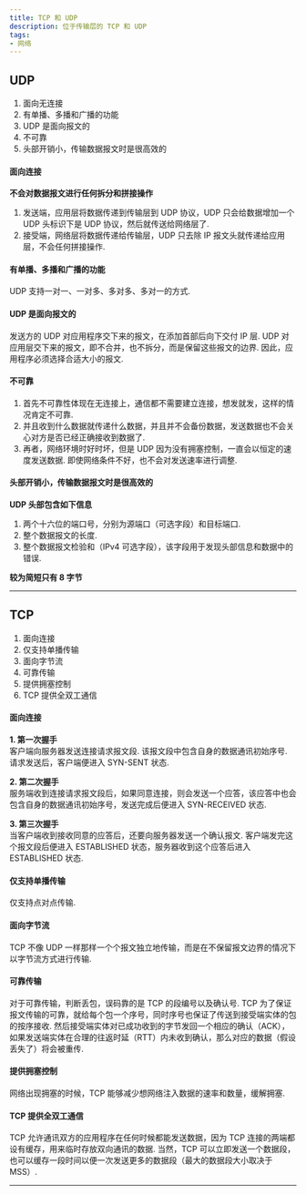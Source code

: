 ```yaml
---
title: TCP 和 UDP
description: 位于传输层的 TCP 和 UDP
tags:
- 网络
---
```


## UDP

1. 面向无连接<br>
2. 有单播、多播和广播的功能<br>
3. UDP 是面向报文的<br>
4. 不可靠<br>
5. 头部开销小，传输数据报文时是很高效的<br>

#### 面向连接

**不会对数据报文进行任何拆分和拼接操作**<br>
1. 发送端，应用层将数据传递到传输层到 UDP 协议，UDP 只会给数据增加一个 UDP 头标识下是 UDP 协议，然后就传送给网络层了.<br>
2. 接受端，网络层将数据传递给传输层，UDP 只去除 IP 报文头就传递给应用层，不会任何拼接操作.<br>

#### 有单播、多播和广播的功能

UDP 支持一对一、一对多、多对多、多对一的方式.

#### UDP 是面向报文的

发送方的 UDP 对应用程序交下来的报文，在添加首部后向下交付 IP 层. UDP 对应用层交下来的报文，即不合并，也不拆分，而是保留这些报文的边界. 因此，应用程序必须选择合适大小的报文.

#### 不可靠

1. 首先不可靠性体现在无连接上，通信都不需要建立连接，想发就发，这样的情况肯定不可靠.<br>
2. 并且收到什么数据就传递什么数据，并且并不会备份数据，发送数据也不会关心对方是否已经正确接收到数据了.<br>
3. 再者，网络环境时好时坏，但是 UDP 因为没有拥塞控制，一直会以恒定的速度发送数据. 即使网络条件不好，也不会对发送速率进行调整.<br>

#### 头部开销小，传输数据报文时是很高效的

**UDP 头部包含如下信息**<br>
1. 两个十六位的端口号，分别为源端口（可选字段）和目标端口.<br>
2. 整个数据报文的长度.<br>
3. 整个数据报文检验和（IPv4 可选字段），该字段用于发现头部信息和数据中的错误.<br>

**较为简短只有 8 字节**<br>

***

## TCP

1. 面向连接<br>
2. 仅支持单播传输<br>
3. 面向字节流<br>
4. 可靠传输<br>
5. 提供拥塞控制<br>
6. TCP 提供全双工通信<br>

#### 面向连接

**1. 第一次握手**<br>
客户端向服务器发送连接请求报文段. 该报文段中包含自身的数据通讯初始序号. 请求发送后，客户端便进入 SYN-SENT 状态.<br>

**2. 第二次握手**<br>
服务端收到连接请求报文段后，如果同意连接，则会发送一个应答，该应答中也会包含自身的数据通讯初始序号，发送完成后便进入 SYN-RECEIVED 状态.<br>

**3. 第三次握手**<br>
当客户端收到接收同意的应答后，还要向服务器发送一个确认报文. 客户端发完这个报文段后便进入 ESTABLISHED 状态，服务器收到这个应答后进入 ESTABLISHED 状态.<br>

#### 仅支持单播传输

仅支持点对点传输.

#### 面向字节流

TCP 不像 UDP 一样那样一个个报文独立地传输，而是在不保留报文边界的情况下以字节流方式进行传输.

#### 可靠传输

对于可靠传输，判断丢包，误码靠的是 TCP 的段编号以及确认号. TCP 为了保证报文传输的可靠，就给每个包一个序号，同时序号也保证了传送到接受端实体的包的按序接收. 然后接受端实体对已成功收到的字节发回一个相应的确认（ACK），如果发送端实体在合理的往返时延（RTT）内未收到确认，那么对应的数据（假设丢失了）将会被重传.

#### 提供拥塞控制

网络出现拥塞的时候，TCP 能够减少想网络注入数据的速率和数量，缓解拥塞.

#### TCP 提供全双工通信

TCP 允许通讯双方的应用程序在任何时候都能发送数据，因为 TCP 连接的两端都设有缓存，用来临时存放双向通讯的数据. 当然，TCP 可以立即发送一个数据段，也可以缓存一段时间以便一次发送更多的数据段（最大的数据段大小取决于 MSS）.

***

